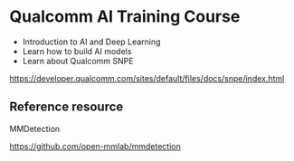 # Qualcomm AI Training Course
 - Introduction to AI and Deep Learning
 - Learn how to build AI models
 - Learn about Qualcomm SNPE

https://developer.qualcomm.com/sites/default/files/docs/snpe/index.html

## Reference resource
MMDetection

https://github.com/open-mmlab/mmdetection 
